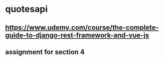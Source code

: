 # quotesapi

## https://www.udemy.com/course/the-complete-guide-to-django-rest-framework-and-vue-js
## assignment for section 4
